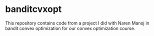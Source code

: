 # banditcvxopt
This repository contains code from a project I did with Naren Manoj in bandit convex optimization for our convex optimization course.
